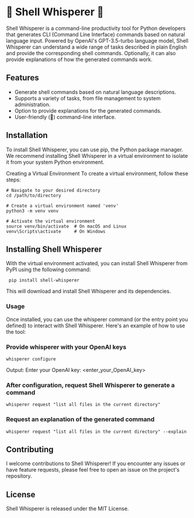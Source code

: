 # 🔮 Shell Whisperer 🔮

Shell Whisperer is a command-line productivity tool for Python developers that generates CLI (Command Line Interface) commands based on natural language input. Powered by OpenAI's GPT-3.5-turbo language model, Shell Whisperer can understand a wide range of tasks described in plain English and provide the corresponding shell commands. Optionally, it can also provide explanations of how the generated commands work.

## Features

- Generate shell commands based on natural language descriptions.
- Supports a variety of tasks, from file management to system administration.
- Option to provide explanations for the generated commands.
- User-friendly (🧢) command-line interface.

## Installation
To install Shell Whisperer, you can use pip, the Python package manager. We recommend installing Shell Whisperer in a virtual environment to isolate it from your system Python environment.

Creating a Virtual Environment
To create a virtual environment, follow these steps:

   ```shell
   # Navigate to your desired directory
  cd /path/to/directory

  # Create a virtual environment named 'venv'
  python3 -m venv venv

  # Activate the virtual environment
  source venv/bin/activate  # On macOS and Linux
  venv\Scripts\activate     # On Windows
   ```

## Installing Shell Whisperer
With the virtual environment activated, you can install Shell Whisperer from PyPI using the following command:

   ```shell
    pip install shell-whisperer
   ```
This will download and install Shell Whisperer and its dependencies.

### Usage
Once installed, you can use the whisperer command (or the entry point you defined) to interact with Shell Whisperer. Here's an example of how to use the tool:

### Provide whisperer with your OpenAI keys
   ```shell
   whisperer configure 
   ```
   Output: 
   Enter your OpenAI key: <enter_your_OpenAI_key>

### After configuration, request Shell Whisperer to generate a command
   ```shell
   whisperer request "list all files in the current directory"
   ```


### Request an explanation of the generated command
   ```shell
   whisperer request "list all files in the current directory" --explain
   ```


## Contributing
I welcome contributions to Shell Whisperer! If you encounter any issues or have feature requests, please feel free to open an issue on the project's repository.

## License
Shell Whisperer is released under the MIT License.


